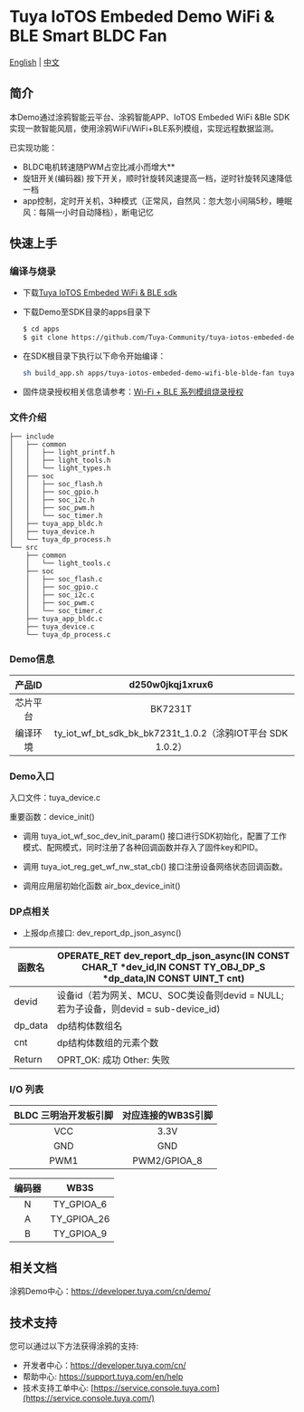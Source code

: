 # Tuya IoTOS Embeded Demo WiFi & BLE Smart BLDC Fan

[English](./README.md) | [中文](./README_zh.md)

## 简介 

本Demo通过涂鸦智能云平台、涂鸦智能APP、IoTOS Embeded WiFi &Ble SDK实现一款智能风扇，使用涂鸦WiFi/WiFi+BLE系列模组，实现远程数据监测。

已实现功能：

+ BLDC电机转速随PWM占空比减小而增大** 
+ 旋钮开关(编码器) 按下开关，顺时针旋转风速提高一档，逆时针旋转风速降低一档
+ app控制，定时开关机，3种模式（正常风，自然风：忽大忽小间隔5秒，睡眠风：每隔一小时自动降档），断电记忆




## 快速上手 

### 编译与烧录
+ 下载[Tuya IoTOS Embeded WiFi & BLE sdk](https://github.com/tuya/tuya-iotos-embeded-sdk-wifi-ble-bk7231t) 

+ 下载Demo至SDK目录的apps目录下 

  ```bash
  $ cd apps
  $ git clone https://github.com/Tuya-Community/tuya-iotos-embeded-demo-wifi-ble-blde-fan
  ```
  
+ 在SDK根目录下执行以下命令开始编译：

  ```bash
  sh build_app.sh apps/tuya-iotos-embeded-demo-wifi-ble-blde-fan tuya-iotos-embeded-demo-wifi-ble-blde-fan 1.0.0 
  ```

+ 固件烧录授权相关信息请参考：[Wi-Fi + BLE 系列模组烧录授权](https://developer.tuya.com/cn/docs/iot/device-development/burn-and-authorization/burn-and-authorize-wifi-ble-modules/burn-and-authorize-wb-series-modules?id=Ka78f4pttsytd) 

 

 ### 文件介绍 

```
├── include
│   ├── common
│   │   ├── light_printf.h
│   │   ├── light_tools.h
│   │   └── light_types.h
│   ├── soc
│   │   ├── soc_flash.h
│   │   ├── soc_gpio.h
│   │   ├── soc_i2c.h
│   │   ├── soc_pwm.h
│   │   └── soc_timer.h
│   ├── tuya_app_bldc.h
│   ├── tuya_device.h
│   └── tuya_dp_process.h
└── src
    ├── common
    │   └── light_tools.c
    ├── soc
    │   ├── soc_flash.c
    │   ├── soc_gpio.c
    │   ├── soc_i2c.c
    │   ├── soc_pwm.c
    │   └── soc_timer.c
    ├── tuya_app_bldc.c
    ├── tuya_device.c
    └── tuya_dp_process.c

```



 ### Demo信息 

|  产品ID  |                      d250w0jkqj1xrux6                      |
| :------: | :--------------------------------------------------------: |
| 芯片平台 |                          BK7231T                           |
| 编译环境 | ty_iot_wf_bt_sdk_bk_bk7231t_1.0.2（涂鸦IOT平台 SDK 1.0.2） |

  

### Demo入口

入口文件：tuya_device.c

重要函数：device_init()

+ 调用 tuya_iot_wf_soc_dev_init_param() 接口进行SDK初始化，配置了工作模式、配网模式，同时注册了各种回调函数并存入了固件key和PID。

+ 调用 tuya_iot_reg_get_wf_nw_stat_cb() 接口注册设备网络状态回调函数。

+ 调用应用层初始化函数 air_box_device_init()

 

### DP点相关

+ 上报dp点接口: dev_report_dp_json_async()

| 函数名  | OPERATE_RET dev_report_dp_json_async(IN CONST CHAR_T *dev_id,IN CONST TY_OBJ_DP_S *dp_data,IN CONST UINT_T cnt) |
| ------- | ------------------------------------------------------------ |
| devid   | 设备id（若为网关、MCU、SOC类设备则devid = NULL;若为子设备，则devid = sub-device_id) |
| dp_data | dp结构体数组名                                               |
| cnt     | dp结构体数组的元素个数                                       |
| Return  | OPRT_OK: 成功  Other: 失败                                   |

### I/O 列表 

| BLDC 三明治开发板引脚 | 对应连接的WB3S引脚 |
| :-------------------: | :----------------: |
|          VCC          |        3.3V        |
|          GND          |        GND         |
|         PWM1          |    PWM2/GPIOA_8    |

| 编码器 |    WB3S     |
| :----: | :---------: |
|   N    | TY_GPIOA_6  |
|   A    | TY_GPIOA_26 |
|   B    | TY_GPIOA_9  |

## 相关文档

涂鸦Demo中心：https://developer.tuya.com/cn/demo/



## 技术支持

您可以通过以下方法获得涂鸦的支持:

- 开发者中心：https://developer.tuya.com/cn/
- 帮助中心: https://support.tuya.com/en/help
- 技术支持工单中心: [https://service.console.tuya.com](https://service.console.tuya.com/)